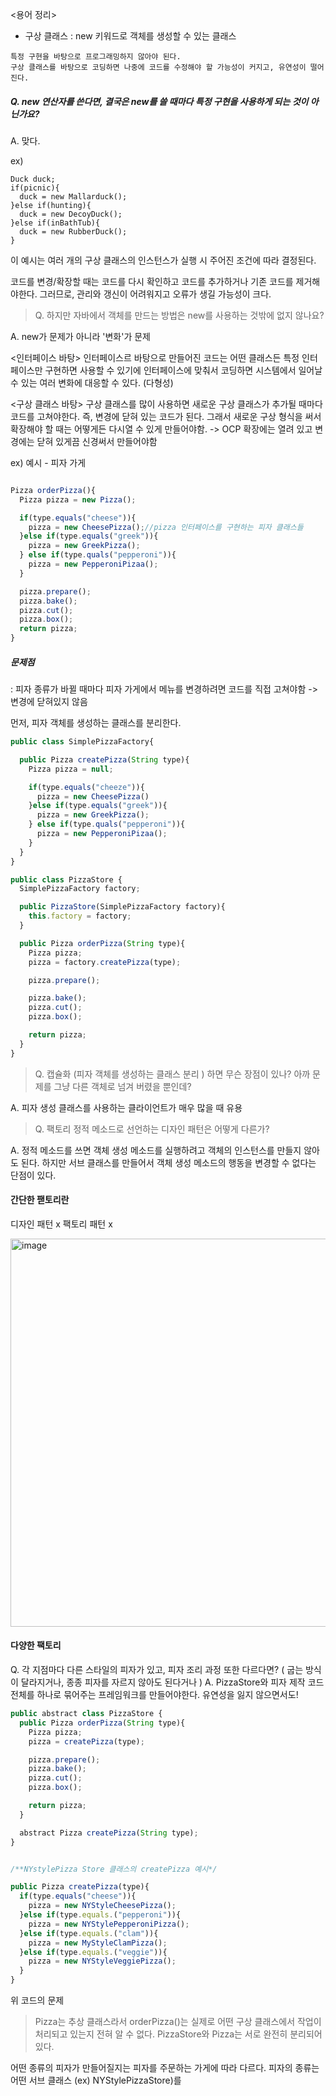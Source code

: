 <용어 정리>

- 구상 클래스 : new 키워드로 객체를 생성할 수 있는 클래스

```
특정 구현을 바탕으로 프로그래밍하지 않아야 된다.
구상 클래스를 바탕으로 코딩하면 나중에 코드를 수정해야 할 가능성이 커지고, 유연성이 떨어진다.
```

<h5>Q. new 연산자를 쓴다면, 결국은 new를 쓸 때마다 특정 구현을 사용하게 되는 것이 아닌가요?</h5>

A. 맞다.

ex)

```
Duck duck;
if(picnic){
  duck = new Mallarduck();
}else if(hunting){
  duck = new DecoyDuck();
}else if(inBathTub){
  duck = new RubberDuck();
}
```

이 예시는 여러 개의 구상 클래스의 인스턴스가 실행 시 주어진 조건에 따라 결정된다.

코드를 변경/확장할 때는 코드를 다시 확인하고 코드를 추가하거나 기존 코드를 제거해야한다.
그러므로, 관리와 갱신이 어려워지고 오류가 생길 가능성이 크다.

> Q. 하지만 자바에서 객체를 만드는 방법은 new를 사용하는 것밖에 없지 않나요?

A. new가 문제가 아니라 '변화'가 문제

<인터페이스 바탕>
인터페이스르 바탕으로 만들어진 코드는 어떤 클래스든 특정 인터페이스만 구현하면 사용할 수 있기에 인터페이스에 맞춰서 코딩하면 시스템에서 일어날 수 있는 여러 변화에 대응할 수 있다.
(다형성)

<구상 클래스 바탕>
구상 클래스를 많이 사용하면 새로운 구상 클래스가 추가될 때마다 코드를 고쳐야한다. 즉, 변경에 닫혀 있는 코드가 된다. 그래서 새로운 구상 형식을 써서 확장해야 할 때는 어떻게든 다시열 수 있게 만들어야함.
-> OCP 확장에는 열려 있고 변경에는 닫혀 있게끔 신경써서 만들어야함

ex) 예시 - 피자 가게

```javascript

Pizza orderPizza(){
  Pizza pizza = new Pizza();

  if(type.equals("cheese")){
    pizza = new CheesePizza();//pizza 인터페이스를 구현하는 피자 클래스들
  }else if(type.equals("greek")){
    pizza = new GreekPizza();
  } else if(type.quals("pepperoni")){
    pizza = new PepperoniPizaa();
  }

  pizza.prepare();
  pizza.bake();
  pizza.cut();
  pizza.box();
  return pizza;
}
```

<h5>문제점</h5> : 피자 종류가 바뀔 때마다 피자 가게에서 메뉴를 변경하려면 코드를 직접 고쳐야함 -> 변경에 닫혀있지 않음

먼저, 피자 객체를 생성하는 클래스를 분리한다.

```javascript
public class SimplePizzaFactory{

  public Pizza createPizza(String type){
    Pizza pizza = null;

    if(type.equals("cheeze")){
      pizza = new CheesePizza()
    }else if(type.equals("greek")){
      pizza = new GreekPizza();
    } else if(type.quals("pepperoni")){
      pizza = new PepperoniPizaa();
    }
  }
}

public class PizzaStore {
  SimplePizzaFactory factory;

  public PizzaStore(SimplePizzaFactory factory){
    this.factory = factory;
  }

  public Pizza orderPizza(String type){
    Pizza pizza;
    pizza = factory.createPizza(type);

    pizza.prepare();

    pizza.bake();
    pizza.cut();
    pizza.box();

    return pizza;
  }
}
```

> Q. 캡슐화 (피자 객체를 생성하는 클래스 분리 ) 하면 무슨 장점이 있나? 아까 문제를 그냥 다른 객체로 넘겨 버렸을 뿐인데?

A. 피자 생성 클래스를 사용하는 클라이언트가 매우 많을 때 유용

> Q. 팩토리 정적 메소드로 선언하는 디자인 패턴은 어떻게 다른가?

A. 정적 메소드를 쓰면 객체 생성 메소드를 실행하려고 객체의 인스턴스를 만들지 않아도 된다. 하지만 서브 클래스를 만들어서 객체 생성 메소드의 행동을 변경할 수 없다는 단점이 있다.

<h4>간단한 팯토리란</h4>

디자인 패턴 x 팩토리 패턴 x

<img width="621" alt="image" src="https://github.com/MINGDY98/design-pattern/assets/38098157/728bcca1-c90e-4d66-a998-5797039b8b37">

<h4>다양한 팩토리</h4>

Q. 각 지점마다 다른 스타일의 피자가 있고, 피자 조리 과정 또한 다르다면? ( 굽는 방식이 달라지거나, 종종 피자를 자르지 않아도 된다거나 )
A. PizzaStore와 피자 제작 코드 전체를 하나로 묶어주는 프레임워크를 만들어야한다. 유연성을 잃지 않으면서도!

```javascript
public abstract class PizzaStore {
  public Pizza orderPizza(String type){
    Pizza pizza;
    pizza = createPizza(type);

    pizza.prepare();
    pizza.bake();
    pizza.cut();
    pizza.box();

    return pizza;
  }

  abstract Pizza createPizza(String type);
}


/**NYstylePizza Store 클래스의 createPizza 예시*/

public Pizza createPizza(type){
  if(type.equals("cheese")){
    pizza = new NYStyleCheesePizza();
  }else if(type.equals.("pepperoni")){
    pizza = new NYStylePepperoniPizza();
  }else if(type.equals.("clam")){
    pizza = new MyStyleClamPizza();
  }else if(type.equals.("veggie")){
    pizza = new NYStyleVeggiePizza();
  }
}
```

위 코드의 문제

> Pizza는 추상 클래스라서 orderPizza()는 실제로 어떤 구상 클래스에서 작업이 처리되고 있는지 전혀 알 수 없다. PizzaStore와 Pizza는 서로 완전히 분리되어 있다.

어떤 종류의 피자가 만들어질지는 피자를 주문하는 가게에 따라 다르다. 피자의 종류는 어떤 서브 클래스 (ex) NYStylePizzaStore)를
